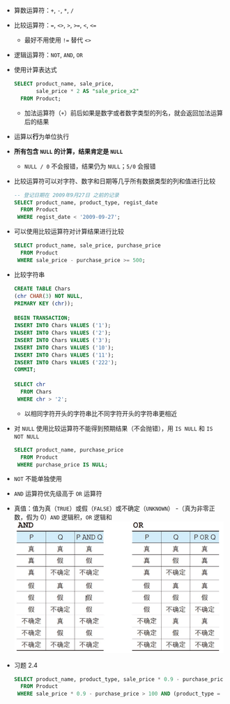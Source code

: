 - 算数运算符：`+`, `-`, `*`, `/`
- 比较运算符：`=`, `<>`, `>`, `>=`, `<`, `<=`
    - 最好不用使用 `!=` 替代 `<>`
- 逻辑运算符：`NOT`, `AND`, `OR`
- 使用计算表达式

    ```sql
    SELECT product_name, sale_price,
           sale_price * 2 AS "sale_price_x2"
      FROM Product;
    ```

    - 加法运算符（`+`）前后如果是数字或者数字类型的列名，就会返回加法运算后的结果
- 运算以**行**为单位执行
- **所有包含 `NULL` 的计算，结果肯定是 `NULL`**
    - `NULL / 0` 不会报错，结果仍为 `NULL`；`5/0` 会报错
- 比较运算符可以对字符、数字和日期等几乎所有数据类型的列和值进行比较

    ```sql
    -- 登记日期在 2009年9月27日 之前的记录
    SELECT product_name, product_type, regist_date
      FROM Product
     WHERE regist_date < '2009-09-27';
    ```

- 可以使用比较运算符对计算结果进行比较

    ```sql
    SELECT product_name, sale_price, purchase_price
      FROM Product
     WHERE sale_price - purchase_price >= 500;
    ```

- 比较字符串

    ```sql
    CREATE TABLE Chars
    (chr CHAR(3) NOT NULL,
    PRIMARY KEY (chr));

    BEGIN TRANSACTION;
    INSERT INTO Chars VALUES ('1');
    INSERT INTO Chars VALUES ('2');
    INSERT INTO Chars VALUES ('3');
    INSERT INTO Chars VALUES ('10');
    INSERT INTO Chars VALUES ('11');
    INSERT INTO Chars VALUES ('222');
    COMMIT;

    SELECT chr
      FROM Chars
     WHERE chr > '2';
    ```

    - 以相同字符开头的字符串比不同字符开头的字符串更相近
- 对 `NULL` 使用比较运算符不能得到预期结果（不会抛错），用 `IS NULL` 和 `IS NOT NULL`

    ```sql
    SELECT product_name, purchase_price
      FROM Product
     WHERE purchase_price IS NULL;
    ```

- `NOT` 不能单独使用
- `AND` 运算符优先级高于 `OR` 运算符
- 真值：值为真（`TRUE`）或假（`FALSE`）或不确定（`UNKNOWN`）
    -（真为非零正数，假为 0）`AND` 逻辑积，`OR` 逻辑和
    ![](src/三值逻辑.jpg)
- 习题 2.4

    ```sql
    SELECT product_name, product_type, sale_price * 0.9 - purchase_price AS profit
      FROM Product 
     WHERE sale_price * 0.9 - purchase_price > 100 AND (product_type = '办公用品' OR product_type = '厨房用具');
    ```